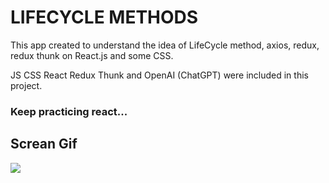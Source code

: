 <h1>LIFECYCLE METHODS</h1>

This app created to understand the idea of LifeCycle method, axios, redux, redux thunk on React.js and some CSS. 

JS CSS React Redux Thunk and OpenAI (ChatGPT) were included in this project.

<h3>Keep practicing react... </h3>

<h2>Screan Gif</h2>

![](screen.gif)
